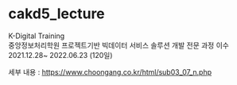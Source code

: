 # cakd5_lecture
K-Digital Training  
중앙정보처리학원
프로젝트기반 빅데이터 서비스 솔루션 개발 전문 과정 이수  
2021.12.28~ 2022.06.23 (120일)

세부 내용 :
https://www.choongang.co.kr/html/sub03_07_n.php




